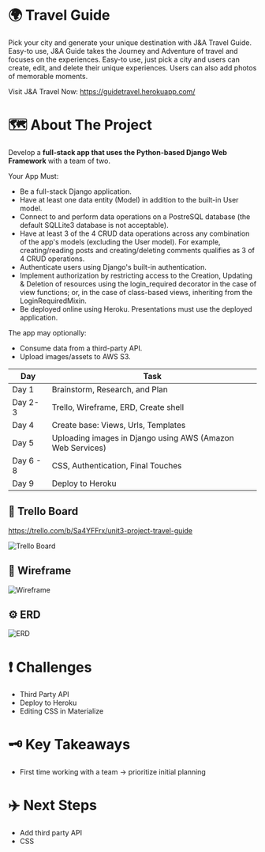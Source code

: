 # 🌍 Travel Guide 

Pick your city and generate your unique destination with J&A Travel Guide. Easy-to use, J&A Guide takes the Journey and Adventure of travel and focuses on the experiences. Easy-to use, just pick a city and users can create, edit, and delete their unique experiences. Users can also add photos of memorable moments. 

Visit J&A Travel Now: https://guidetravel.herokuapp.com/

# 🗺️ About The Project 

Develop a <b>full-stack app that uses the Python-based Django Web Framework</b> with a team of two. 

Your App Must: 

* Be a full-stack Django application.
* Have at least one data entity (Model) in addition to the built-in User model.
* Connect to and perform data operations on a PostreSQL database (the default SQLLite3 database is not acceptable).
* Have at least 3 of the 4 CRUD data operations across any combination of the app's models (excluding the User model). For example, creating/reading posts and creating/deleting comments qualifies as 3 of 4 CRUD operations.
* Authenticate users using Django's built-in authentication.
* Implement authorization by restricting access to the Creation, Updating & Deletion of resources using the login_required decorator in the case of view functions; or, in the case of class-based views, inheriting from the LoginRequiredMixin.
* Be deployed online using Heroku. Presentations must use the deployed application.

The app may optionally:
* Consume data from a third-party API.
* Upload images/assets to AWS S3.

Day  | Task
------------- | -------------
Day 1  | Brainstorm, Research, and Plan
Day 2-3 | Trello, Wireframe, ERD, Create shell| 
Day 4  | Create base: Views, Urls, Templates
Day 5 | Uploading images in Django using AWS (Amazon Web Services) | 
Day 6 - 8  | CSS, Authentication, Final Touches
Day 9  | Deploy to Heroku

## 🔧 Trello Board 

https://trello.com/b/Sa4YFFrx/unit3-project-travel-guide

![Trello Board](https://user-images.githubusercontent.com/80486307/163650866-52f8ecda-969c-4b16-860a-3ad648b7ed15.png)


## 🔗 Wireframe 

![Wireframe](https://user-images.githubusercontent.com/80486307/163650840-4af4fd5d-40a4-47f9-a6e0-89e14dcbcd6e.png)

## ⚙️ ERD 

![ERD](https://user-images.githubusercontent.com/80486307/163651523-f7228e70-e09c-4063-81fe-16ef6e0d957a.png)


# ❗ Challenges 

* Third Party API 
* Deploy to Heroku 
* Editing CSS in Materialize

# 🗝️ Key Takeaways

* First time working with a team -> prioritize initial planning

# ✈️ Next Steps

* Add third party API 
* CSS

